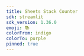 ```yaml
---
title: Sheets Stack Counter
sdk: streamlit
sdk_version: 1.36.0
emoji: 📚
colorFrom: indigo
colorTo: purple
pinned: true
---
```


